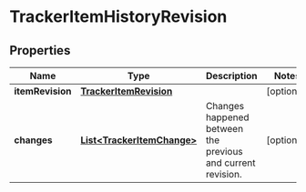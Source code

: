 

# TrackerItemHistoryRevision

## Properties

Name | Type | Description | Notes
------------ | ------------- | ------------- | -------------
**itemRevision** | [**TrackerItemRevision**](TrackerItemRevision.md) |  |  [optional]
**changes** | [**List&lt;TrackerItemChange&gt;**](TrackerItemChange.md) | Changes happened between the previous and current revision. |  [optional]



